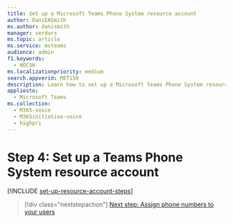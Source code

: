 ```yaml
---
title: Set up a Microsoft Teams Phone System resource account
author: DaniEASmith
ms.author: danismith
manager: serdars
ms.topic: article
ms.service: msteams
audience: admin
f1.keywords: 
  - NOCSH
ms.localizationpriority: medium
search.appverid: MET150
description: Learn how to set up a Microsoft Teams Phone System resource account for use with auto attendants.
appliesto: 
  - Microsoft Teams
ms.collection: 
  - M365-voice
  - M365initiative-voice
  - highpri
---
```


# Step 4: Set up a Teams Phone System resource account

[!INCLUDE [set-up-resource-account-steps](../includes/set-up-resource-account-steps.md)]

> [!div class="nextstepaction"]
> [Next step: Assign phone numbers to your users](set-up-assign-numbers.md)
